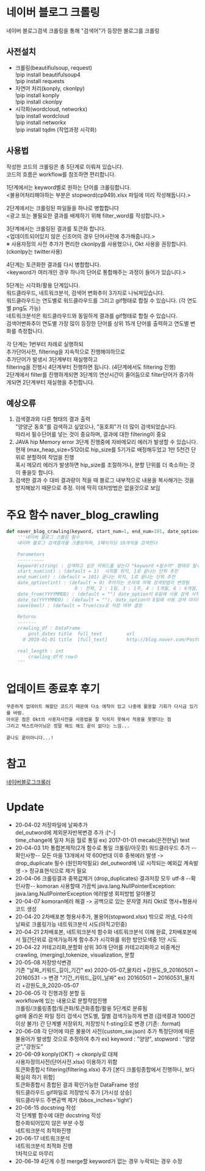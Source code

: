 # 네이버 블로그 크롤링

네이버 블로그검색 크롤링을 통해 "검색어"가 등장한 블로그를 크롤링

## 사전설치
* 크롤링(beautifiulsoup, request)  
!pip install beautifulsoup4  
!pip install requests  
* 자연어 처리(konply, ckonlpy)  
!pip install konply  
!pip install ckonlpy  
* 시각화(wordcloud, networkx)  
!pip install wordcloud  
!pip install networkx  
!pip install tqdm (작업과정 시각화)  

## 사용법
작성한 코드의 크롤링은 총 5단계로 이뤄져 있습니다.  
코드의 흐름은 workflow를 참조하면 편리합니다.  

1단계에서는 keyword별로 원하는 단어를 크롤링합니다.  
<불용어처리해야하는 부분은 stopword(cp949).xlsx 파일에 미리 작성해둡니다.>  

2단계에서는 크롤링된 파일들을 하나로 병합합니다  
<광고 또는 불필요한 결과를 배제하기 위해 filter_word를 작성합니다.>  

3단계에서는 크롤링된 결과를 토큰화 합니다.  
<업데이트되어있지 않은 신조어의 경우 단어사전에 추가해줍니다.>  
※ 사용자정의 사전 추가가 편리한 ckonlpy를 사용했으나, Okt 사용을 권장합니다. (ckonlpy는 twitter사용)  

4단계는 토큰화한 결과를 다시 병합합니다.  
<keyword가 여러개인 경우 하나의 단어로 통합해주는 과정이 들어가 있습니다.>  

5단계는 시각화/활용 단계입니다.  
워드클라우드, 네트워크분석, 검색어 변화추이 3가지로 나눠져있습니다.  
워드클라우드는 연도별로 워드클라우드를 그리고 gif형태로 합칠 수 있습니다. (각 연도별 png도 가능)  
네트워크분석은 워드클라우드와 동일하게 결과를 gif형태로 합칠 수 있습니다.  
검색어변화추이 연도별 가장 많이 등장한 단어를 상위 15개 단어를 출력하고 연도별 변화를 측정합니다.

각 단계는 1번부터 차례로 실행하되   
추가단어사전, filtering을 지속적으로 진행해야하므로   
추가단어가 발생시 3단계부터 재실행하고   
filtering을 진행시 4단계부터 진행하면 됩니다. (4단계에서도 filtering 진행)  
2단계에서 filter를 진행하게되면 3단계의 연산시간이 줄어듬으로 filter단어가 증가하게되면 2단계부터 재실행을 추천합니다.


## 예상오류
1. 검색결과와 다른 형태의 결과 출력    
    "양양군 동호"를 검색하고 싶었으나, "동호회"가 더 많이 검색되었습니다.  
    따라서 필수단어를 넣는 것이 중요하며, 결과에 대한 filtering이 중요  
2. JAVA hip Memory error
    3단계 진행중에 자바메모리 에러가 발생할 수 있습니다.  
    현재 (max_heap_size=5120)로 hip_size를 5기가로 배정해두었고 1만 5천건 단위로 분할하여 작업을 진행   
    혹시 메모리 에러가 발생하면 hip_size를 조절하거나, 분할 단위를 더 축소하는 것이 좋을듯 합니다.
3. 검색한 결과 수 대비 결과량이 적을 때 
    블로그 내부적으로 내용을 복사해가는 것을 방지해놨기 때문으로 추정. 이에 딱히 대처방법은 없을것으로 보임

# 주요 함수 naver_blog_crawling
```python 
def naver_blog_crawling(keyword, start_num=1, end_num=101, date_option=0, date_from='', date_to='', save=True):
    '''네이버 블로그 크롤링 함수
    네이버 블로그 검색결과를 크롤링하며, 1페이지당 10개씩을 검색한다
    
    Parameters
    ----------
    keyword(string) : 검색하고 싶은 키워드를 넣는다 "keyword +필수어" 형태로 필수단어 추가 가능
    start_num(int) : (default = 1)  시작할 위치, 1로 끝나는 단위 추천
    end_num(int) : (default = 101) 끝나는 위치, 1로 끝나는 단위 추천
    date_option(int) : (default = 0) 주어지는 숫자에 의해 검색방법이 변경됨
                         0 : 전체, 2 : 1일, 3 : 1주, 4 : 1개월, 6 : 6개월, 7 : 1년, 8 : 기간지정
    date_from(YYYYMMDD) : (default = "") date_option이 8일때 사용 검색 시작일자를 지정
    date_to(YYYYMMDD) : (default = ""), date_option이 8일때 사용 검색 마지막일자를 지정
    save(bool) : (default = True)csv로 저장 여부 결정
    
    Returns 
    -------
    crawling_df : DataFrame
        post_dates title  full_text         url
      0 2010-01-01 title  [full_text]       http://blog.naver.com/PostView.nhn?blogId=wend...  
    
    real_length : int
        crawling_df의 row수 
    '''
```

# 업데이트 종료후 후기
    꾸준하게 업데이트 해왔던 코드기 때문에 다소 애착이 있고 나중에 활용할 기회가 다시금 있기를 바람.  
    아쉬운 점은 Okt의 사용자사전을 사용법을 잘 익히지 못해서 적용을 못했다는 점
    그리고 텍스트마이닝은 정말 해도 해도 끝이 없다는 느낌...
    
    끝나도 끝이아니다...!

# 참고
[네이버블로그크롤러](https://github.com/xotrs/naver-blog-crawler)

# Update
 * 20-04-02 
    저장파일에 날짜추가  
    del_outword에 제외문자반복변경 추가 :[^-]  
    time_change에 일자 처음 월로 통일  ex) 2017-01-01
    mecab(은전한닢) test 
* 20-04-03 
    1차 통합본제작(2개 함수로 통일 크롤링/아웃풋)
    워드클라우드 추가
    --확인사항--
    모든 마을 13개에서 약 600번대 이후 중복에러 발생 -> drop_duplicate 필수 (원인파악필요)
    del_outword에 \로 시작되는 예외값 계속발생 -> 정규표현식으로 제거 필요 
* 20-04-06 
    크롤링결과 중복값제거 (drop_duplicates)
    결과저장 모두 utf-8
    --확인사항--
    komoran 사용할때 가끔씩 java.lang.NullPointerException: java.lang.NullPointerException 에러발생 회피방법 알아볼것 
* 20-04-07 
    komoran에러 해결 -> 공백으로 있는 문자열 처리
    Okt로 명사+형용사코드 생성
* 20-04-20 2차배포본
    형용사추가, 불용어(stopword.xlsx) 밖으로 꺼냄, 다수의 날짜로 크롤링가능
    네트워크분석 시도(아직고민중)
* 20-04-21 2차배포본, 네트워크분석 함수화
    네트워크분석 이해 완료, 2차배포본에서 월간단위로 검색가능하게 함수추가
    시각화를 위한 방안모색중 1안 시도 
* 20-04-22 카테고리화,분할화
    상위 30개 단어를 카테고리화하고 비중계산
    crawling, (merging),tokenize, visualization, 분할
* 20-05-08 저장방식변경  
    기존 "날짜_키워드_길이_기간" 
    ex) 2020-05-07_물치리 +강원도_9_20160501 ~ 20160531 -> 변경 "기간_키워드_길이_날짜" ex) 20160501 ~ 20160531_물치리 +강원도_9_2020-05-07
* 20-06-05 각 진행과정 분할 등  
    workflow에 있는 내용으로 분할작업진행   
    크롤링/크롤링종합/토큰화/토큰화종합/활용 5단계로 분류됨  
    git에 올라온 파일 정리 
    검색시 연도별, 월별 검색가능하게 변경 (검색결과 1000건이상 불가)
    간 단계별 저장위치, 저장방식 f-sting으로 변경 (기존: .format)
* 20-06-08 각 단어에 따른 불용어 사전(custom_sw.json) 추가
    특정단어에 따른 불용어가 발생할 것으로 추정하여 추가 ex) keyword : "양양", stopword : "양양군","강원도" 
* 20-06-09 konply(OKT) -> ckonply로 대체  
    사용자정의사전(단어사전.xlsx) 이용하기 위함  
    토큰화종합시 filtering(filtering.xlsx) 추가 [본디 크롤링종합에서 진행하나, 보다 확실히 하기 위함]  
    토큰화종합시 종합된 결과 확인가능한 DataFrame 생성  
    워드클라우드 gif파일로 저장방식 추가 [가시성 상승]  
    워드클라우드 주변공백 제거 (bbox_inches='tight')  
* 20-06-15 docstring 작성  
    각 단계별 함수에 대한 docstring 작성  
    함수화되어있지 않은 부분 수정  
    네트워크분석 최적화진행  
* 20-06-17 네트워크분석   
    네트워크분석 최적화 진행  
    1차적으로 마무리  
* 20-06-19 4단계 수정
    merge할 keyword가 없는 경우 누락되는 경우 수정
